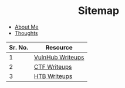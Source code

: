 <center><h1>Sitemap</h1></center>

* [About Me](pages/about-me.html)
* [Thoughts](pages/thoughts.html)

| Sr. No. | Resource                                               |
| ------- | ------------------------------------------------------ |
| 1       | [VulnHub Writeups](pages/vulnhub-writeups.html)        |
| 2       | [CTF Writeups](pages/ctf-writeups.html)                |
| 3       | [HTB Writeups](https://laughtersec.github.io/htb-writeups/)|
